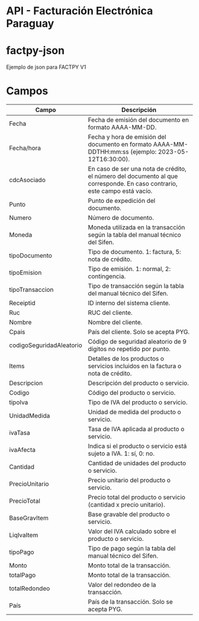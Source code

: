 # API - Facturación Electrónica Paraguay
# factpy-json
Ejemplo de json para FACTPY V1

# Campos
| Campo                     | Descripción                                                                                                            |
|---------------------------|------------------------------------------------------------------------------------------------------------------------|
| Fecha                     | Fecha de emisión del documento en formato AAAA-MM-DD.                                                                   |
| Fecha/hora                | Fecha y hora de emisión del documento en formato AAAA-MM-DDTHH:mm:ss (ejemplo: 2023-05-12T16:30:00).                    |
| cdcAsociado               | En caso de ser una nota de crédito, el número del documento al que corresponde. En caso contrario, este campo está vacío.|
| Punto                     | Punto de expedición del documento.                                                                                     |
| Numero                    | Número de documento.                                                                                                   |
| Moneda                    | Moneda utilizada en la transacción según la tabla del manual técnico del Sifen.                                        |
| tipoDocumento             | Tipo de documento. 1: factura, 5: nota de crédito.                                                                      |
| tipoEmision               | Tipo de emisión. 1: normal, 2: contingencia.                                                                            |
| tipoTransaccion           | Tipo de transacción según la tabla del manual técnico del Sifen.                                                       |
| Receiptid                 | ID interno del sistema cliente.                                                                                        |
| Ruc                       | RUC del cliente.                                                                                                       |
| Nombre                    | Nombre del cliente.                                                                                                    |
| Cpais                     | País del cliente. Solo se acepta PYG.                                                                                   |
| codigoSeguridadAleatorio  | Código de seguridad aleatorio de 9 dígitos no repetido por punto.                                                       |
| Items                     | Detalles de los productos o servicios incluidos en la factura o nota de crédito.                                       |
| Descripcion               | Descripción del producto o servicio.                                                                                   |
| Codigo                    | Código del producto o servicio.                                                                                         |
| tipoIva                   | Tipo de IVA del producto o servicio.                                                                                    |
| UnidadMedida              | Unidad de medida del producto o servicio.                                                                               |
| ivaTasa                   | Tasa de IVA aplicada al producto o servicio.                                                                            |
| ivaAfecta                 | Indica si el producto o servicio está sujeto a IVA. 1: sí, 0: no.                                                      |
| Cantidad                  | Cantidad de unidades del producto o servicio.                                                                           |
| PrecioUnitario            | Precio unitario del producto o servicio.                                                                                |
| PrecioTotal               | Precio total del producto o servicio (cantidad x precio unitario).                                                     |
| BaseGravItem              | Base gravable del producto o servicio.                                                                                  |
| LiqIvaItem                | Valor del IVA calculado sobre el producto o servicio.                                                                   |
| tipoPago                  | Tipo de pago según la tabla del manual técnico del Sifen.                                                               |
| Monto                     | Monto total de la transacción.                                                                                          |
| totalPago                 | Monto total de la transacción.                                                                                          |
| totalRedondeo             | Valor del redondeo de la transacción.                                                                                   |
| País                      | País de la transacción. Solo se acepta PYG.                                                                              |

